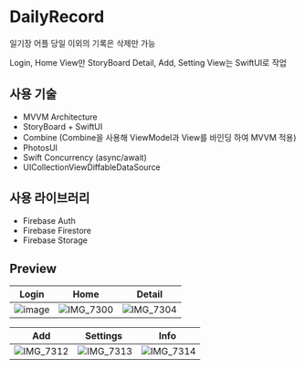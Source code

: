 # DailyRecord
일기장 어플
당일 이외의 기록은 삭제만 가능

Login, Home View만 StoryBoard 
Detail, Add, Setting View는 SwiftUI로 작업

## 사용 기술
- MVVM Architecture
- StoryBoard + SwiftUI
- Combine (Combine을 사용해 ViewModel과 View를 바인딩 하여 MVVM 적용)
- PhotosUI
- Swift Concurrency (async/await)
- UICollectionViewDiffableDataSource

## 사용 라이브러리
- Firebase Auth
- Firebase Firestore
- Firebase Storage

## Preview

| Login | Home | Detail |
| ------------- | ------------- | ------------- |
| ![image](https://github.com/JustHm/DailyRecord/assets/21167914/bda909dc-f1c7-4e32-872c-dcc6a2a4852e) | ![IMG_7300](https://github.com/JustHm/DailyRecord/assets/21167914/8dc712dc-a86b-4bc5-9bd7-a09f1d711269) | ![IMG_7304](https://github.com/JustHm/DailyRecord/assets/21167914/1c6dca80-ca6d-41e8-a231-ed2aeb83cde8) |

| Add  | Settings | Info |
| ------------- | ------------- | ------------- |
| ![IMG_7312](https://github.com/JustHm/DailyRecord/assets/21167914/bfc0507a-38e8-4f13-83e7-6477b2befb1e) | ![IMG_7313](https://github.com/JustHm/DailyRecord/assets/21167914/b026362e-b266-486e-8a09-cd829f0b2e93) | ![IMG_7314](https://github.com/JustHm/DailyRecord/assets/21167914/7171efb9-ee03-45d2-9492-8cbcb7886cbe) |
